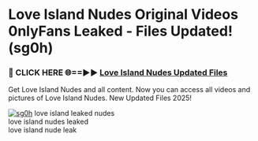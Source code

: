 # Love Island Nudes Original Videos 0nlyFans Leaked - Files Updated! (sg0h)

<h3>🔴 CLICK HERE 🌐==►► <a href="https://tinyurl.com/52m3yx9h" rel="nofollow">Love Island Nudes Updated Files</a></h3>

Get Love Island Nudes and all content. Now you can access all videos and pictures of Love Island Nudes. New Updated Files 2025!

[![sg0h](https://i.imgur.com/TnHtlc8.gif)](https://tinyurl.com/52m3yx9h)
love island leaked nudes<br>
love island nudes leaked<br>
love island nude leak